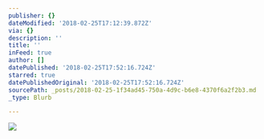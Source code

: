 ```yaml
---
publisher: {}
dateModified: '2018-02-25T17:12:39.872Z'
via: {}
description: ''
title: ''
inFeed: true
author: []
datePublished: '2018-02-25T17:52:16.724Z'
starred: true
datePublishedOriginal: '2018-02-25T17:52:16.724Z'
sourcePath: _posts/2018-02-25-1f34ad45-750a-4d9c-b6e8-4370f6a2f2b3.md
_type: Blurb

---
```

![](https://the-grid-user-content.s3-us-west-2.amazonaws.com/43c94934-25ef-4e4f-984b-8e518707c73e.jpg)